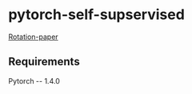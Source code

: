 # pytorch-self-supservised

[Rotation-paper](https://arxiv.org/pdf/1803.07728.pdf)

## Requirements<br>
Pytorch -- 1.4.0
